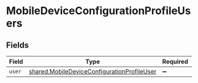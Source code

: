 # MobileDeviceConfigurationProfileUsers


## Fields

| Field                                                                                                      | Type                                                                                                       | Required                                                                                                   | Description                                                                                                |
| ---------------------------------------------------------------------------------------------------------- | ---------------------------------------------------------------------------------------------------------- | ---------------------------------------------------------------------------------------------------------- | ---------------------------------------------------------------------------------------------------------- |
| `user`                                                                                                     | [shared.MobileDeviceConfigurationProfileUser](../../models/shared/mobiledeviceconfigurationprofileuser.md) | :heavy_minus_sign:                                                                                         | N/A                                                                                                        |